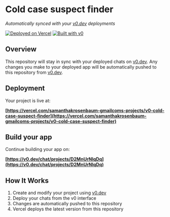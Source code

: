 # Cold case suspect finder

*Automatically synced with your [v0.dev](https://v0.dev) deployments*

[![Deployed on Vercel](https://img.shields.io/badge/Deployed%20on-Vercel-black?style=for-the-badge&logo=vercel)](https://vercel.com/samanthakrosenbaum-gmailcoms-projects/v0-cold-case-suspect-finder)
[![Built with v0](https://img.shields.io/badge/Built%20with-v0.dev-black?style=for-the-badge)](https://v0.dev/chat/projects/D2MnUrNlqDq)

## Overview

This repository will stay in sync with your deployed chats on [v0.dev](https://v0.dev).
Any changes you make to your deployed app will be automatically pushed to this repository from [v0.dev](https://v0.dev).

## Deployment

Your project is live at:

**[https://vercel.com/samanthakrosenbaum-gmailcoms-projects/v0-cold-case-suspect-finder](https://vercel.com/samanthakrosenbaum-gmailcoms-projects/v0-cold-case-suspect-finder)**

## Build your app

Continue building your app on:

**[https://v0.dev/chat/projects/D2MnUrNlqDq](https://v0.dev/chat/projects/D2MnUrNlqDq)**

## How It Works

1. Create and modify your project using [v0.dev](https://v0.dev)
2. Deploy your chats from the v0 interface
3. Changes are automatically pushed to this repository
4. Vercel deploys the latest version from this repository